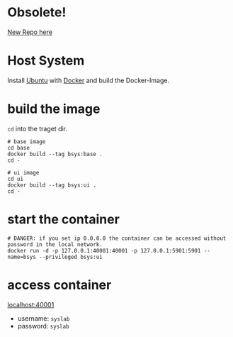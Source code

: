 # Obsolete!
[New Repo here](https://github.com/htwg-syslab/container)


# Host System
Install [Ubuntu](https://ubuntu.com/tutorials/install-ubuntu-desktop#1-overview) with [Docker](https://docs.docker.com/engine/install/ubuntu/) and build the Docker-Image.


# build the image
```cd``` into the traget dir.

```
# base image
cd base
docker build --tag bsys:base .
cd -

# ui image
cd ui
docker build --tag bsys:ui .
cd -
```

# start the container
```
# DANGER: if you set ip 0.0.0.0 the container can be accessed without password in the local network.
docker run -d -p 127.0.0.1:40001:40001 -p 127.0.0.1:5901:5901 --name=bsys --privileged bsys:ui
```

# access container
[localhost:40001](localhost:40001)
* username: ```syslab```
* password: ```syslab```
